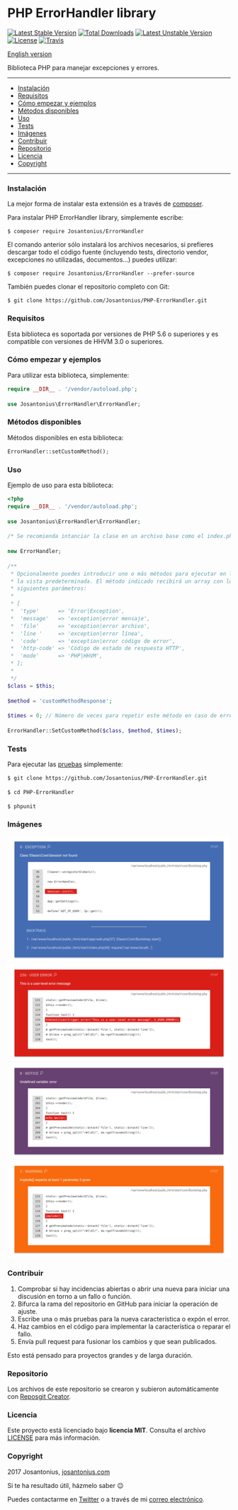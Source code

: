 # PHP ErrorHandler library

[![Latest Stable Version](https://poser.pugx.org/josantonius/errorhandler/v/stable)](https://packagist.org/packages/josantonius/errorhandler) [![Total Downloads](https://poser.pugx.org/josantonius/errorhandler/downloads)](https://packagist.org/packages/josantonius/errorhandler) [![Latest Unstable Version](https://poser.pugx.org/josantonius/errorhandler/v/unstable)](https://packagist.org/packages/josantonius/errorhandler) [![License](https://poser.pugx.org/josantonius/errorhandler/license)](https://packagist.org/packages/josantonius/errorhandler) [![Travis](https://travis-ci.org/Josantonius/PHP-ErrorHandler.svg)](https://github.com/Josantonius/PHP-ErrorHandler)

[English version](README.md)

Biblioteca PHP para manejar excepciones y errores.

---

- [Instalación](#instalación)
- [Requisitos](#requisitos)
- [Cómo empezar y ejemplos](#cómo-empezar-y-ejemplos)
- [Métodos disponibles](#métodos-disponibles)
- [Uso](#uso)
- [Tests](#tests)
- [Imágenes](#imagenes)
- [Contribuir](#contribuir)
- [Repositorio](#repositorio)
- [Licencia](#licencia)
- [Copyright](#copyright)

---

### Instalación 

La mejor forma de instalar esta extensión es a través de [composer](http://getcomposer.org/download/).

Para instalar PHP ErrorHandler library, simplemente escribe:

    $ composer require Josantonius/ErrorHandler

El comando anterior sólo instalará los archivos necesarios, si prefieres descargar todo el código fuente (incluyendo tests, directorio vendor, excepciones no utilizadas, documentos...) puedes utilizar:

    $ composer require Josantonius/ErrorHandler --prefer-source

También puedes clonar el repositorio completo con Git:

	$ git clone https://github.com/Josantonius/PHP-ErrorHandler.git

### Requisitos

Esta biblioteca es soportada por versiones de PHP 5.6 o superiores y es compatible con versiones de HHVM 3.0 o superiores.

### Cómo empezar y ejemplos

Para utilizar esta biblioteca, simplemente:

```php
require __DIR__ . '/vendor/autoload.php';

use Josantonius\ErrorHandler\ErrorHandler;
```
### Métodos disponibles

Métodos disponibles en esta biblioteca:

```php
ErrorHandler::setCustomMethod();
```

### Uso

Ejemplo de uso para esta biblioteca:

```php
<?php
require __DIR__ . '/vendor/autoload.php';

use Josantonius\ErrorHandler\ErrorHandler;

/* Se recomienda intanciar la clase en un archivo base como el index.php */

new ErrorHandler;

/**
 * Opcionalmente puedes introducir uno o más métodos para ejecutar en lugar de
 * la vista predeterminada. El método indicado recibirá un array con los
 * siguientes parámetros:
 *
 * [
 * 	'type'      => 'Error|Exception',
 *	'message'   => 'exception|error mensaje',
 *	'file'      => 'exception|error archivo',
 *	'line '     => 'exception|error línea',
 *	'code'      => 'exception|error código de error',
 *	'http-code' => 'Código de estado de respuesta HTTP',
 *	'mode'      => 'PHP|HHVM',
 * ];
 * 
 */
$class = $this;

$method = 'customMethodResponse';

$times = 0; // Número de veces para repetir este método en caso de errores múltiples

ErrorHandler::SetCustomMethod($class, $method, $times);
```

### Tests 

Para ejecutar las [pruebas](tests/ErrorHandler) simplemente:

    $ git clone https://github.com/Josantonius/PHP-ErrorHandler.git
    
    $ cd PHP-ErrorHandler

    $ phpunit

### Imágenes

![image](resources/images/exception.png)
![image](resources/images/error.png)
![image](resources/images/notice.png)
![image](resources/images/warning.png)

### Contribuir
1. Comprobar si hay incidencias abiertas o abrir una nueva para iniciar una discusión en torno a un fallo o función.
1. Bifurca la rama del repositorio en GitHub para iniciar la operación de ajuste.
1. Escribe una o más pruebas para la nueva característica o expón el error.
1. Haz cambios en el código para implementar la característica o reparar el fallo.
1. Envía pull request para fusionar los cambios y que sean publicados.

Esto está pensado para proyectos grandes y de larga duración.

### Repositorio

Los archivos de este repositorio se crearon y subieron automáticamente con [Reposgit Creator](https://github.com/Josantonius/BASH-Reposgit).

### Licencia

Este proyecto está licenciado bajo **licencia MIT**. Consulta el archivo [LICENSE](LICENSE) para más información.

### Copyright

2017 Josantonius, [josantonius.com](https://josantonius.com/)

Si te ha resultado útil, házmelo saber :wink:

Puedes contactarme en [Twitter](https://twitter.com/Josantonius) o a través de mi [correo electrónico](mailto:hello@josantonius.com).